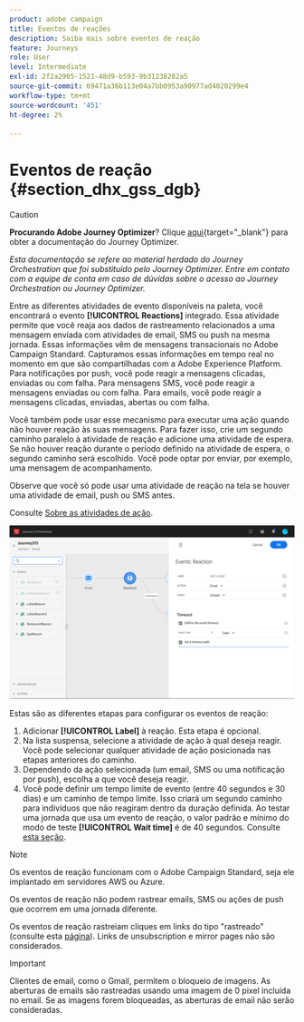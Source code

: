 ```yaml
---
product: adobe campaign
title: Eventos de reações
description: Saiba mais sobre eventos de reação
feature: Journeys
role: User
level: Intermediate
exl-id: 2f2a2905-1521-48d9-b593-9b31238282a5
source-git-commit: 69471a36b113e04a7bb0953a90977ad4020299e4
workflow-type: tm+mt
source-wordcount: '451'
ht-degree: 2%

---
```


# Eventos de reação {#section_dhx_gss_dgb}


>[!CAUTION]
>
>**Procurando Adobe Journey Optimizer**? Clique [aqui](https://experienceleague.adobe.com/pt-br/docs/journey-optimizer/using/ajo-home){target="_blank"} para obter a documentação do Journey Optimizer.
>
>
>_Esta documentação se refere ao material herdado do Journey Orchestration que foi substituído pelo Journey Optimizer. Entre em contato com a equipe de conta em caso de dúvidas sobre o acesso ao Journey Orchestration ou Journey Optimizer._



Entre as diferentes atividades de evento disponíveis na paleta, você encontrará o evento **[!UICONTROL Reactions]** integrado. Essa atividade permite que você reaja aos dados de rastreamento relacionados a uma mensagem enviada com atividades de email, SMS ou push na mesma jornada. Essas informações vêm de mensagens transacionais no Adobe Campaign Standard. Capturamos essas informações em tempo real no momento em que são compartilhadas com a Adobe Experience Platform. Para notificações por push, você pode reagir a mensagens clicadas, enviadas ou com falha. Para mensagens SMS, você pode reagir a mensagens enviadas ou com falha. Para emails, você pode reagir a mensagens clicadas, enviadas, abertas ou com falha.

Você também pode usar esse mecanismo para executar uma ação quando não houver reação às suas mensagens. Para fazer isso, crie um segundo caminho paralelo à atividade de reação e adicione uma atividade de espera. Se não houver reação durante o período definido na atividade de espera, o segundo caminho será escolhido. Você pode optar por enviar, por exemplo, uma mensagem de acompanhamento.

Observe que você só pode usar uma atividade de reação na tela se houver uma atividade de email, push ou SMS antes.

Consulte [Sobre as atividades de ação](../building-journeys/about-action-activities.md).

![](../assets/journey45.png)

Estas são as diferentes etapas para configurar os eventos de reação:

1. Adicionar **[!UICONTROL Label]** à reação. Esta etapa é opcional.
1. Na lista suspensa, selecione a atividade de ação à qual deseja reagir. Você pode selecionar qualquer atividade de ação posicionada nas etapas anteriores do caminho.
1. Dependendo da ação selecionada (um email, SMS ou uma notificação por push), escolha a que você deseja reagir.
1. Você pode definir um tempo limite de evento (entre 40 segundos e 30 dias) e um caminho de tempo limite. Isso criará um segundo caminho para indivíduos que não reagiram dentro da duração definida. Ao testar uma jornada que usa um evento de reação, o valor padrão e mínimo do modo de teste **[!UICONTROL Wait time]** é de 40 segundos. Consulte [esta seção](../building-journeys/testing-the-journey.md).

>[!NOTE]
>
>Os eventos de reação funcionam com o Adobe Campaign Standard, seja ele implantado em servidores AWS ou Azure.
>
>Os eventos de reação não podem rastrear emails, SMS ou ações de push que ocorrem em uma jornada diferente.
>
>Os eventos de reação rastreiam cliques em links do tipo &quot;rastreado&quot; (consulte esta [página](https://experienceleague.adobe.com/docs/campaign-standard/using/designing-content/links.html#about-tracked-urls)). Links de unsubscription e mirror pages não são considerados.

>[!IMPORTANT]
>
>Clientes de email, como o Gmail, permitem o bloqueio de imagens. As aberturas de emails são rastreadas usando uma imagem de 0 pixel incluída no email. Se as imagens forem bloqueadas, as aberturas de email não serão consideradas.
